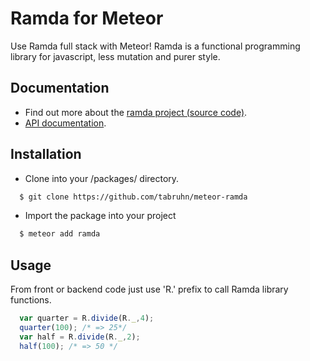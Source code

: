 Ramda for Meteor
=============

Use Ramda full stack with Meteor! Ramda is a functional programming
library for javascript, less mutation and purer style.

Documentation
-------------
* Find out more about the [ramda
project (source code)](https://github.com/ramda/ramda/).
* [API documentation](http://ramdajs.com/docs/).

Installation
-------------
* Clone into your /packages/ directory.
```bash
  $ git clone https://github.com/tabruhn/meteor-ramda
```
* Import the package into your project
```bash
  $ meteor add ramda
```

Usage
-------------
From front or backend code just use 'R.' prefix to call Ramda library
functions.

```javascript
  var quarter = R.divide(R._,4);
  quarter(100); /* => 25*/
  var half = R.divide(R._,2);
  half(100); /* => 50 */
```

